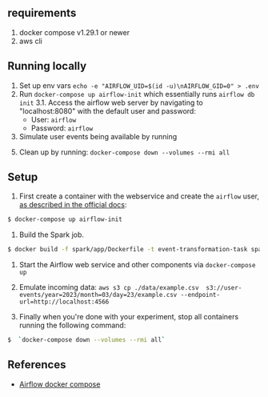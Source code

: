 <!-- TODO: Polish the README docs-->
## requirements

 1. docker compose v1.29.1 or newer
 2. aws cli


## Running locally

1. Set up env vars `echo -e "AIRFLOW_UID=$(id -u)\nAIRFLOW_GID=0" > .env`
2. Run `docker-compose up airflow-init` which essentially runs `airflow db init`
   3.1. Access the airflow web server by navigating to "localhost:8080" with the default user and password:
      - User: `airflow`
      - Password: `airflow`
3. Simulate user events being available by running 
<!-- TODO: add S3 cp command -->

5. Clean up by running: `docker-compose down --volumes --rmi all`


## Setup
1) First create a container with the webservice and create the `airflow` user, [as described in the official docs](https://airflow.apache.org/docs/apache-airflow/stable/start/docker.html):

```bash
$ docker-compose up airflow-init
```

1) Build the Spark job.

```bash
$ docker build -f spark/app/Dockerfile -t event-transformation-task spark/app
```

1) Start the Airflow web service and other components via `docker-compose up`

3) Emulate incoming data:
   `aws s3 cp ./data/example.csv  s3://user-events/year=2023/month=03/day=23/example.csv --endpoint-url=http://localhost:4566`

4) Finally when you're done with your experiment, stop all containers running the following command:
```bash
$  `docker-compose down --volumes --rmi all`
```

## References
- [Airflow docker compose](https://airflow.apache.org/docs/apache-airflow/stable/howto/docker-compose/index.html)